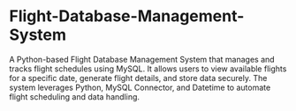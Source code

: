# Flight-Database-Management-System
A Python-based Flight Database Management System that manages and tracks flight schedules using MySQL. It allows users to view available flights for a specific date, generate flight details, and store data securely. The system leverages Python, MySQL Connector, and Datetime to automate flight scheduling and data handling.
